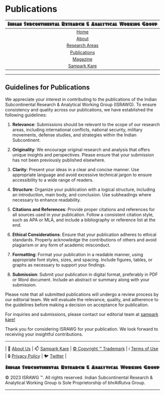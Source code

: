# **Publications**

| [![ISRAWG Logo](../text_logo.png)](https://israwg.github.io) |
| :-------------------------------------------------:       |
| [Home](../home.md)                                        |
| [About](../aboutus/about.md)                              |
| [Research Areas](../aboutus/research.md)                  |
| [Publications](publications.md)                           |
| [Magazine](../magazine/magazine.md)                       |
| [Sampark Kare](../aboutus/sampark.md)                     |

___

## Guidelines for Publications

We appreciate your interest in contributing to the publications of the Indian Subcontinental Research & Analytical Working Group (ISRAWG). To ensure consistency and quality across our publications, we have established the following guidelines:

1. **Relevance**: Submissions should be relevant to the scope of our research areas, including international conflicts, national security, military movements, defense studies, and strategies within the Indian Subcontinent.

2. **Originality**: We encourage original research and analysis that offers unique insights and perspectives. Please ensure that your submission has not been previously published elsewhere.

3. **Clarity**: Present your ideas in a clear and concise manner. Use appropriate language and avoid excessive technical jargon to ensure accessibility to a wide range of readers.

4. **Structure**: Organize your publication with a logical structure, including an introduction, main body, and conclusion. Use subheadings where necessary to enhance readability.

5. **Citations and References**: Provide proper citations and references for all sources used in your publication. Follow a consistent citation style, such as APA or MLA, and include a bibliography or reference list at the end.

6. **Ethical Considerations**: Ensure that your publication adheres to ethical standards. Properly acknowledge the contributions of others and avoid plagiarism or any form of academic misconduct.

7. **Formatting**: Format your publication in a readable manner, using appropriate font styles, sizes, and spacing. Include figures, tables, or graphs as necessary to support your findings.

8. **Submission**: Submit your publication in digital format, preferably in PDF or Word document. Include an abstract or summary along with your submission.

Please note that all submitted publications will undergo a review process by our editorial team. We will evaluate the relevance, quality, and adherence to the guidelines before making a decision on acceptance for publication.

For inquiries and submissions, please contact our editorial team at [sampark kare!](../aboutus/sampark.md)

Thank you for considering ISRAWG for your publication. We look forward to receiving your insightful contributions.

___

| 📝 [About Us](../aboutus/about.md) | 📫 [Sampark Kare](../aboutus/sampark.md) | [© Copyright ™️ Trademark](../aboutus/copyright&trademark.md) | ℹ️  [Terms of Use](../aboutus/termsofuse.md) | 🔒 [Privacy Policy](../aboutus/privacy&policy.md) | 🐦 [Twitter](https://twitter.com/israwg_) |

![Indian Subcontinental Research & Analytical Working Group (ISRAWG)](../text_logo.png)

© 2023 ISRAWG ™️. All rights reserved. Indian Subcontinental Research & Analytical Working Group is Sole Proprietorship of bhrAtRutva Group.
___
